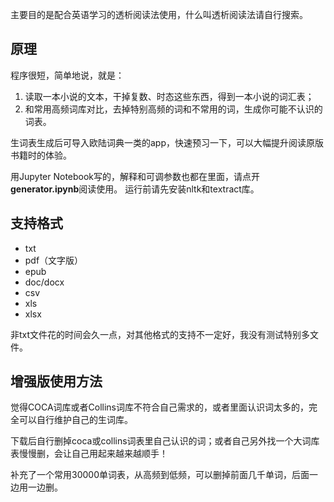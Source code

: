 主要目的是配合英语学习的透析阅读法使用，什么叫透析阅读法请自行搜索。


## 原理

程序很短，简单地说，就是：

1. 读取一本小说的文本，干掉复数、时态这些东西，得到一本小说的词汇表；
2. 和常用高频词库对比，去掉特别高频的词和不常用的词，生成你可能不认识的词表。

生词表生成后可导入欧陆词典一类的app，快速预习一下，可以大幅提升阅读原版书籍时的体验。

用Jupyter Notebook写的，解释和可调参数也都在里面，请点开**generator.ipynb**阅读使用。
运行前请先安装nltk和textract库。


## 支持格式

- txt
- pdf（文字版）
- epub
- doc/docx
- csv
- xls
- xlsx

非txt文件花的时间会久一点，对其他格式的支持不一定好，我没有测试特别多文件。


## 增强版使用方法

觉得COCA词库或者Collins词库不符合自己需求的，或者里面认识词太多的，完全可以自行维护自己的生词库。

下载后自行删掉coca或collins词表里自己认识的词；或者自己另外找一个大词库表慢慢删，会让自己用起来越来越顺手！

补充了一个常用30000单词表，从高频到低频，可以删掉前面几千单词，后面一边用一边删。






